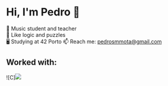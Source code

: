# Hi, I'm Pedro 👋

🎸 Music student and teacher<br>
🧩 Like logic and puzzles<br>
🖥️ Studying at 42 Porto
📫 Reach me: pedrosmmota@gmail.com

## Worked with: 

![C]<img src="https://cdn.jsdelivr.net/gh/devicons/devicon/icons/c/c-original.svg" />

